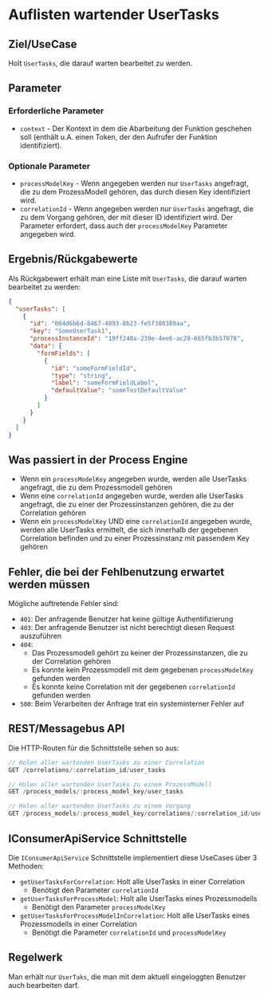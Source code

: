 # Auflisten wartender UserTasks

## Ziel/UseCase

Holt `UserTasks`, die darauf warten bearbeitet zu werden.

## Parameter

### Erforderliche Parameter

* `context` - Der Kontext in dem die Abarbeitung der Funktion geschehen soll
  (enthält u.A. einen Token, der den Aufrufer der Funktion identifiziert).

### Optionale Parameter

* `processModelKey` - Wenn angegeben werden nur `UserTasks` angefragt, die zu
  dem ProzessModell gehören, das durch diesen Key identifiziert wird.
* `correlationId` - Wenn angegeben werden nur `UserTasks` angefragt, die zu
  dem Vorgang gehören, der mit dieser ID identifiziert wird. Der Parameter
  erfordert, dass auch der `processModelKey` Parameter angegeben wird.

## Ergebnis/Rückgabewerte

Als Rückgabewert erhält man eine Liste mit `UserTasks`, die darauf warten
bearbeitet zu werden:

```JSON
{
  "userTasks": [
    {
      "id": "004d6b6d-8467-4893-8b23-fe5f380389aa",
      "key": "SomeUserTask1",
      "processInstanceId": "19ff240a-239e-4ee6-ac29-665fb3b57078",
      "data": {
        "formFields": [
          {
            "id": "someFormFieldId",
            "type": "string",
            "label": "someFormFieldLabel",
            "defaultValue": "someTestDefaultValue"
          }
        ]
      }
    }
  ]
}
```

## Was passiert in der Process Engine

- Wenn ein `processModelKey` angegeben wurde, werden alle UserTasks angefragt,
  die zu dem Prozessmodell gehören
- Wenn eine `correlationId` angegeben wurde, werden alle UserTasks angefragt,
  die zu einer der Prozessinstanzen gehören, die zu der Correlation gehören
- Wenn ein `processModelKey` UND eine `correlationId` angegeben wurde, werden
  alle UserTasks ermittelt, die sich innerhalb der gegebenen Correlation befinden
  und zu einer Prozessinstanz mit passendem Key gehören

## Fehler, die bei der Fehlbenutzung erwartet werden müssen

Mögliche auftretende Fehler sind:
- `401`: Der anfragende Benutzer hat keine gültige Authentifizierung
- `403`: Der anfragende Benutzer ist nicht berechtigt diesen Request auszuführen
- `404`:
  - Das Prozessmodell gehört zu keiner der Prozessinstanzen, die zu der
    Correlation gehören
  - Es konnte kein Prozessmodell mit dem gegebenen `processModelKey`
    gefunden werden
  - Es konnte keine Correlation mit der gegebenen `correlationId`
    gefunden werden
- `500`: Beim Verarbeiten der Anfrage trat ein systeminterner Fehler auf

## REST/Messagebus API

Die HTTP-Routen für die Schnittstelle sehen so aus:

```JavaScript
// Holen aller wartenden UserTasks zu einer Correlation
GET /correlations/:correlation_id/user_tasks

// Holen aller wartenden UserTasks zu einem ProzessModell
GET /process_models/:process_model_key/user_tasks

// Holen aller wartenden UserTasks zu einem Vorgang
GET /process_models/:process_model_key/correlations/:correlation_id/user_tasks
```

## IConsumerApiService Schnittstelle

Die `IConsumerApiService` Schnittstelle implementiert diese UseCases über
3 Methoden:

- `getUserTasksForCorrelation`: Holt alle UserTasks in einer Correlation
  - Benötigt den Parameter `correlationId`
- `getUserTasksForProcessModel`: Holt alle UserTasks eines Prozessmodells
  - Benötigt den Parameter `processModelKey`
- `getUserTasksForProcessModelInCorrelation`: Holt alle UserTasks eines
  Prozessmodells in einer Correlation
  - Benötigt die Parameter `correlationId` und `processModelKey`

## Regelwerk

Man erhält nur `UserTaks`, die man mit dem aktuell eingeloggten Benutzer auch
bearbeiten darf.
